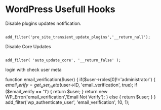 # WordPress Usefull Hooks

Disable plugins updates notification.

<code>
add_filter('pre_site_transient_update_plugins','__return_null');
</code>


Disable  Core Updates

<code>
add_filter( 'auto_update_core', '__return_false' );
</code>

login with check user meta

function email_verification($user)
{
	if($user->roles[0]!='administrator')
	{
		$email_verify=get_user_meta($user->ID, 'email_verification', true);
		if ($email_verify == '1') {
			return $user;
		}
    	return new WP_Error('email_verification','Email Not Verify');
	}
	else
	{
		return $user;
	}
}
add_filter('wp_authenticate_user', 'email_verification', 10, 1);
